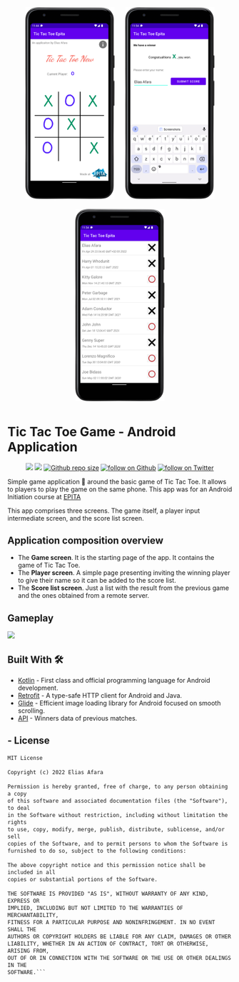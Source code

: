 <p align="center">
  <img src="./Screenshots/MainActivity02.png" width="200" hspace="10" vspace="10" title="MainActivity Screen"> <img src="./Screenshots/PlayerActivity.png" width="200" hspace="10" vspace="10" title="PlayerActivity Screen"> <img src="./Screenshots/ScoreActivity.png" width="200" hspace="10" vspace="10" title="ScoreActivity Screen">
</=>


# Tic Tac Toe Game - Android Application

<p align="center">
    <a href="https://www.android.com" alt="Android" target="_blank">
        <img src="https://img.shields.io/badge/platform-Android-yellow.svg" /></a>
    <a alt="LICENSE">
        <img src="https://img.shields.io/badge/License-MIT-blue.svg" /></a>
    <a href="https://github.com/EliasAfara/TicTacToe-Android" target="_blank">
        <img src="https://img.shields.io/github/repo-size/EliasAfara/TicTacToe-Android"
            alt="Github repo size"></a>
    <a href="https://github.com/EliasAfara" target="_blank">
        <img src="https://img.shields.io/github/followers/eliasafara?label=Follow&style=social"
            alt="follow on Github"></a>
    <a href="https://twitter.com/intent/follow?screen_name=thegrindev" target="_blank">
        <img src="https://img.shields.io/twitter/follow/thegrindev?style=social&logo=twitter"
            alt="follow on Twitter"></a>
</p>


Simple game application 📱 around the basic game of Tic Tac Toe. It allows to players to play the game on the same phone.
This app was for an Android Initiation course at [EPITA](https://www.epita.fr/)

This app comprises three screens. The game itself, a player input intermediate screen, and the score list screen.

## Application composition overview

* The **Game screen**. It is the starting page of the app. It contains the game of Tic Tac Toe.
* The **Player screen**. A simple page presenting inviting the winning player to give their name so it can be added to the score list.
* The **Score list screen**. Just a list with the result from the previous game and the ones obtained from a remote server.

## Gameplay

<img src="./Screenshots/TicTacToe-Gameplay.gif" width="200"/>

## Built With 🛠
- [Kotlin](https://kotlinlang.org/) - First class and official programming language for Android development.
- [Retrofit](https://square.github.io/retrofit/) - A type-safe HTTP client for Android and Java.
- [Glide](https://bumptech.github.io/glide/) - Efficient image loading library for Android focused on smooth scrolling.
- [API](https://www.surleweb.xyz/api/game/ttt_scores.json) - Winners data of previous matches.


## - License

```
MIT License

Copyright (c) 2022 Elias Afara

Permission is hereby granted, free of charge, to any person obtaining a copy
of this software and associated documentation files (the "Software"), to deal
in the Software without restriction, including without limitation the rights
to use, copy, modify, merge, publish, distribute, sublicense, and/or sell
copies of the Software, and to permit persons to whom the Software is
furnished to do so, subject to the following conditions:

The above copyright notice and this permission notice shall be included in all
copies or substantial portions of the Software.

THE SOFTWARE IS PROVIDED "AS IS", WITHOUT WARRANTY OF ANY KIND, EXPRESS OR
IMPLIED, INCLUDING BUT NOT LIMITED TO THE WARRANTIES OF MERCHANTABILITY,
FITNESS FOR A PARTICULAR PURPOSE AND NONINFRINGEMENT. IN NO EVENT SHALL THE
AUTHORS OR COPYRIGHT HOLDERS BE LIABLE FOR ANY CLAIM, DAMAGES OR OTHER
LIABILITY, WHETHER IN AN ACTION OF CONTRACT, TORT OR OTHERWISE, ARISING FROM,
OUT OF OR IN CONNECTION WITH THE SOFTWARE OR THE USE OR OTHER DEALINGS IN THE
SOFTWARE.```
